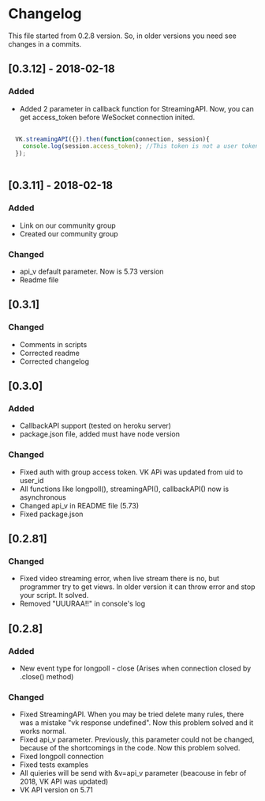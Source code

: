 # Changelog

This file started from 0.2.8 version.
So, in older versions you need see changes in a commits.

## [0.3.12] - 2018-02-18

### Added 
- Added 2 parameter in callback function for StreamingAPI. Now, you can get access_token before WeSocket connection inited.

```javascript
  
  VK.streamingAPI({}).then(function(connection, session){
    console.log(session.access_token); //This token is not a user token, it's only for one connection
  });
  
```

## [0.3.11] - 2018-02-18

### Added
- Link on our community group
- Created our community group

### Changed
- api_v default parameter. Now is 5.73 version
- Readme file

## [0.3.1] 

### Changed
- Comments in scripts
- Corrected readme
- Corrected changelog

## [0.3.0]

### Added
- CallbackAPI support (tested on heroku server)
- package.json file, added must have node version

### Changed

- Fixed auth with group access token. VK APi was updated from uid to user_id 
- All functions like longpoll(), streamingAPI(), callbackAPI() now is asynchronous
- Changed api_v in README file (5.73)
- Fixed package.json

## [0.2.81]

### Changed
- Fixed video streaming error, when live stream there is no, but programmer try to get views. In older version it can throw error and stop your script. It solved.
- Removed "UUURAA!!" in console's  log

## [0.2.8]

### Added
- New event type for longpoll - close (Arises when connection closed by .close() method)

### Changed
- Fixed StreamingAPI. When you may be tried delete many rules, there was a mistake "vk response undefined". Now this problem solved and it works normal.
- Fixed api_v parameter. Previously, this parameter could not be changed, because of the shortcomings in the code. Now this problem solved.
- Fixed longpoll connection
- Fixed tests examples
- All quieries will be send with &v=api_v parameter (beacouse in febr of 2018, VK API was updated)
- VK API version on 5.71
